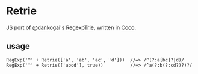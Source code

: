 Retrie
======
JS port of [@dankogai](http://twitter.com/dankogai)'s [RegexpTrie](http://search.cpan.org/~dankogai/Regexp-Trie-0.02/lib/Regexp/Trie.pm), written in [Coco](http://satyr.github.com/coco/).

usage
-----
    RegExp('^' + Retrie(['a', 'ab', 'ac', 'd']))  //=> /^(?:a[bc]?|d)/
    RegExp('^' + Retrie(['abcd'], true))          //=> /^a(?:b(?:cd?)?)?/
